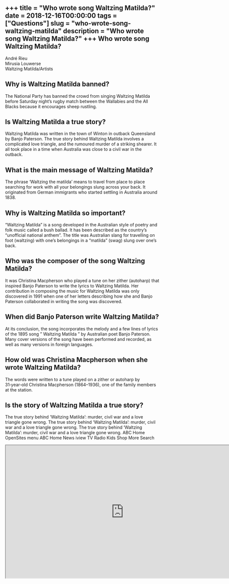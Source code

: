 +++
title = "Who wrote song Waltzing Matilda?"
date = 2018-12-16T00:00:00
tags = ["Questions"]
slug = "who-wrote-song-waltzing-matilda"
description = "Who wrote song Waltzing Matilda?"
+++
Who wrote song Waltzing Matilda?
--------------------------------

 André Rieu  
Mirusia Louwerse  
Waltzing Matilda/Artists

Why is Waltzing Matilda banned?
-------------------------------

The National Party has banned the crowd from singing Waltzing Matilda before Saturday night’s rugby match between the Wallabies and the All Blacks because it encourages sheep rustling.

Is Waltzing Matilda a true story?
---------------------------------

Waltzing Matilda was written in the town of Winton in outback Queensland by Banjo Paterson. The true story behind Waltzing Matilda involves a complicated love triangle, and the rumoured murder of a striking shearer. It all took place in a time when Australia was close to a civil war in the outback.

What is the main message of Waltzing Matilda?
---------------------------------------------

The phrase ‘Waltzing the matilda’ means to travel from place to place searching for work with all your belongings slung across your back. It originated from German immigrants who started settling in Australia around 1838.

Why is Waltzing Matilda so important?
-------------------------------------

“Waltzing Matilda” is a song developed in the Australian style of poetry and folk music called a bush ballad. It has been described as the country’s “unofficial national anthem”. The title was Australian slang for travelling on foot (waltzing) with one’s belongings in a “matilda” (swag) slung over one’s back.

Who was the composer of the song Waltzing Matilda?
--------------------------------------------------

It was Christina Macpherson who played a tune on her zither (autoharp) that inspired Banjo Paterson to write the lyrics to Waltzing Matilda. Her contribution in composing the music for Waltzing Matilda was only discovered in 1991 when one of her letters describing how she and Banjo Paterson collaborated in writing the song was discovered.

When did Banjo Paterson write Waltzing Matilda?
-----------------------------------------------

At its conclusion, the song incorporates the melody and a few lines of lyrics of the 1895 song ” Waltzing Matilda ” by Australian poet Banjo Paterson. Many cover versions of the song have been performed and recorded, as well as many versions in foreign languages.

How old was Christina Macpherson when she wrote Waltzing Matilda?
-----------------------------------------------------------------

The words were written to a tune played on a zither or autoharp by 31‑year‑old Christina Macpherson (1864–1936), one of the family members at the station.

Is the story of Waltzing Matilda a true story?
----------------------------------------------

The true story behind ‘Waltzing Matilda’: murder, civil war and a love triangle gone wrong. The true story behind ‘Waltzing Matilda’: murder, civil war and a love triangle gone wrong. The true story behind ‘Waltzing Matilda’: murder, civil war and a love triangle gone wrong. ABC Home OpenSites menu ABC Home News iview TV Radio Kids Shop More Search

<iframe allow="accelerometer; autoplay; clipboard-write; encrypted-media; gyroscope; picture-in-picture" allowfullscreen="" class="__youtube_prefs__  epyt-is-override  no-lazyload" data-no-lazy="1" data-origheight="433" data-origwidth="770" data-skipgform_ajax_framebjll="" height="433" id="_ytid_83351" loading="lazy" src="https://www.youtube.com/embed/qeKGiuSPuWc?enablejsapi=1&autoplay=0&cc_load_policy=0&cc_lang_pref=&iv_load_policy=1&loop=0&modestbranding=0&rel=1&fs=1&playsinline=0&autohide=2&theme=dark&color=red&controls=1&" title="YouTube player" width="770"></iframe>